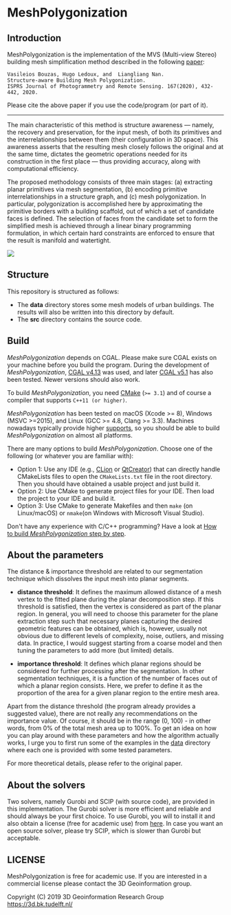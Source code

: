 # MeshPolygonization
## Introduction

MeshPolygonization is the implementation of the MVS (Multi-view Stereo) 
building mesh simplification method described in the following 
[paper](https://www.sciencedirect.com/science/article/pii/S0924271620301969):
```
Vasileios Bouzas, Hugo Ledoux, and  Liangliang Nan.
Structure-aware Building Mesh Polygonization. 
ISPRS Journal of Photogrammetry and Remote Sensing. 167(2020), 432-442, 2020.
```
Please cite the above paper if you use the code/program (or part of it). 

---

The main characteristic of this method is structure awareness — namely, the recovery 
and preservation, for the input mesh, of both its primitives and the interrelationships 
between them (their configuration in 3D space). This awareness asserts that the 
resulting mesh closely follows the original and at the same time, dictates the 
geometric operations needed for its construction in the first place — thus providing 
accuracy, along with computational efficiency.

The proposed methodology consists of three main stages: (a) extracting planar primitives 
via mesh segmentation, (b) encoding primitive interrelationships in a structure graph, and
(c) mesh polygonization. In particular, polygonization is accomplished here by 
approximating the primitive borders with a building scaffold, out of which a set of 
candidate faces is defined. The selection of faces from the candidate set to form 
the simplified mesh is achieved through a linear binary programming formulation, in which
certain hard constraints are enforced to ensure that the result is manifold and watertight.

![](images/overview.png)



## Structure
This repository is structured as follows:
  - The **data** directory stores some mesh models of urban buildings. The results will also 
    be written into this directory by default.
  - The **src** directory contains the source code.
  
## Build

*MeshPolygonization* depends on CGAL. Please make sure CGAL exists on your machine before you build 
the program. During the development of *MeshPolygonization*, [CGAL v4.13](https://github.com/CGAL/cgal/releases/tag/releases/CGAL-4.13) was
 used, and later [CGAL v5.1](https://github.com/CGAL/cgal/releases/tag/v5.1) has also been tested. 
 Newer versions should also work.

To build *MeshPolygonization*, you need [CMake](https://cmake.org/download/) (`>= 3.1`) and of course a compiler 
that supports `C++11 (or higher)`.

*MeshPolygonization* has been tested on macOS (Xcode >= 8), Windows (MSVC >=2015), and 
Linux (GCC >= 4.8, Clang >= 3.3). Machines nowadays typically provide higher 
[supports](https://en.cppreference.com/w/cpp/compiler_support), so you should be 
able to build *MeshPolygonization* on almost all platforms.

There are many options to build *MeshPolygonization*. Choose one of the following (or 
whatever you are familiar with):

- Option 1: Use any IDE (e.g., [CLion](https://www.jetbrains.com/clion/) or 
[QtCreator](https://www.qt.io/product)) that can directly handle CMakeLists files to open 
the `CMakeLists.txt` file in the root directory. Then you should have obtained a usable project 
and just build it.
- Option 2: Use CMake to generate project files for your IDE. Then load the project to your IDE and 
build it.
- Option 3: Use CMake to generate Makefiles and then `make` (on Linux/macOS) or `nmake`(on Windows with Microsoft 
Visual Studio).

Don't have any experience with C/C++ programming? Have a look at [How to build *MeshPolygonization* 
step by step](./How_to_build.md).


## About the parameters

The distance & importance threshold are related to our segmentation technique which dissolves the input mesh into planar segments.

- **distance threshold**: It defines the maximum allowed distance of a mesh vertex to the fitted plane during the planar decomposition step. If this threshold is satisfied, then the vertex is considered as part of the planar region. In general, you will need to choose this parameter for the plane extraction step such that necessary planes capturing the desired geometric features can be obtained, which is, however, usually not obvious due to different levels of complexity, noise, outliers, and missing data. In practice, I would suggest starting from a coarse model and then tuning the parameters to add more (but limited) details.

- **importance threshold**: It defines which planar regions should be considered for further processing after the segmentation. In other segmentation techniques, it is a function of the number of faces out of which a planar region consists. Here, we prefer to define it as the proportion of the area for a given planar region to the entire mesh area.

Apart from the distance threshold (the program already provides a suggested value), there are not really any recommendations on the importance value. Of course, it should be in the range (0, 100) - in other words, from 0% of the total mesh area up to 100%. To get an idea on how you can play around with these parameters and how the algorithm actually works, I urge you to first run some of the examples in the [data](https://github.com/VasileiosBouzas/MeshPolygonization/tree/master/data) directory where each one is provided with some tested parameters.

For more theoretical details, please refer to the original paper.


## About the solvers

Two solvers, namely Gurobi and SCIP (with source code), are provided in this implementation. 
The Gurobi solver is more efficient and reliable and should always be your first choice. 
To use Gurobi, you will to install it and also obtain a license (free for academic use) from [here](https://user.gurobi.com/download/licenses/free-academic).
In case you want an open source solver, please try SCIP, which is slower than Gurobi but acceptable.

## LICENSE
MeshPolygonization is free for academic use. If you are interested in a commercial license please contact
the 3D Geoinformation group.

Copyright (C) 2019 3D Geoinformation Research Group
https://3d.bk.tudelft.nl/

